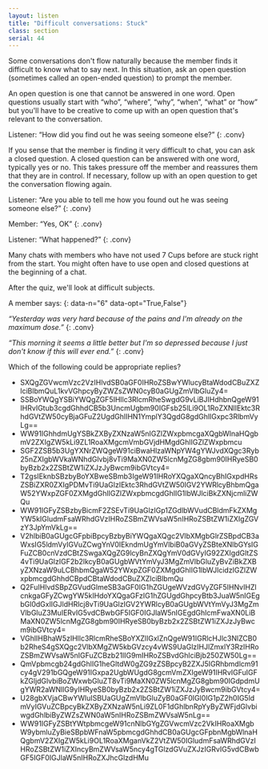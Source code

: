 ```yaml
---
layout: listen
title: "Difficult conversations: Stuck"
class: section
serial: 44
---
```

Some conversations don't flow naturally because the member finds it difficult to know what to say next. In this situation, ask an open question (sometimes called an open-ended question) to prompt the member.

An open question is one that cannot be answered in one word. Open questions usually start with “who”, “where”, “why”, “when”, “what” or “how” but you'll have to be creative to come up with an open question that's relevant to the conversation.

Listener: “How did you find out he was seeing someone else?”
{: .conv}

If you sense that the member is finding it very difficult to chat, you can ask a closed question. A closed question can be answered with one word, typically yes or no. This takes pressure off the member and reassures them that they are in control. If necessary, follow up with an open question to get the conversation flowing again.

Listener: “Are you able to tell me how you found out he was seeing someone else?”
{: .conv}

Member: “Yes, OK”
{: .conv}

Listener: “What happened?”
{: .conv}

Many chats with members who have not used 7 Cups before are stuck right from the start. You might often have to use open and closed questions at the beginning of a chat.

After the quiz, we'll look at difficult subjects.

A member says:
{: data-n="6" data-opt="True,False"}

*“Yesterday was very hard because of the pains and I'm already on the maximum dose.”*
{: .conv}

*“This morning it seems a little better but I'm so depressed because I just don't know if this will ever end.”*
{: .conv}

Which of the following could be appropriate replies?

- SXQgZGVwcmVzc2VzIHlvdSB0aGF0IHRoZSBwYWlucyBtaWdodCBuZXZlciBlbmQuL1kvVGhpcyByZWZsZWN0cyB0aGUgZmVlbGluZy4=
- SSBoYWQgYSBiYWQgZGF5IHllc3RlcmRheSwgdG9vLiBJIHdhbnQgeW91IHRvIGtub3cgdGhhdCB5b3UncmUgbm90IGFsb25lLi9OL1RoZXNlIEktc3RhdGVtZW50cyBjaGFuZ2UgdGhlIHN1YmplY3QgdG8gdGhlIGxpc3RlbmVyLg==
- WW91IGhhdmUgYSBkZXByZXNzaW5nIGZlZWxpbmcgaXQgbWlnaHQgbmV2ZXIgZW5kLi9ZL1RoaXMgcmVmbGVjdHMgdGhlIGZlZWxpbmcu
- SGF2ZSB5b3UgYXNrZWQgeW91ciBwaHlzaWNpYW4gYWJvdXQgc3Ryb25nZXIgbWVkaWNhdGlvbj8vTi9MaXN0ZW5lcnMgZG8gbm90IHRyeSB0byBzb2x2ZSBtZW1iZXJzJyBwcm9ibGVtcy4=
- T2gsIEknbSBzbyBoYXBweSBmb3IgeW91IHRoYXQgaXQncyBhIGxpdHRsZSBiZXR0ZXIgPDMvTi9UaGlzIEktc3RhdGVtZW50IGV2YWRlcyBhbmQgaW52YWxpZGF0ZXMgdGhlIGZlZWxpbmcgdGhlIG1lbWJlciBkZXNjcmliZWQu
- WW91IGFyZSBzbyBicmF2ZSEvTi9UaGlzIGp1ZGdlbWVudCBldmFkZXMgYW5kIGludmFsaWRhdGVzIHRoZSBmZWVsaW5nIHRoZSBtZW1iZXIgZGVzY3JpYmVkLg==
- V2hlbiB0aGUgcGFpbiBpcyBzbyBiYWQgaXQgc2VlbXMgbGlrZSBpdCB3aWxsIG5ldmVyIGVuZCwgYnV0IEkndmUgYmVlbiB0aGVyZSBteXNlbGYsIGFuZCB0cnVzdCBtZSwgaXQgZG9lcyBnZXQgYmV0dGVyIG92ZXIgdGltZS4vTi9UaGlzIGF2b2lkcyB0aGUgbWVtYmVyJ3MgZmVlbGluZyBvZiBkZXByZXNzaW9uLCBhbmQgaW52YWxpZGF0ZXMgdGhlIG1lbWJlcidzIGZlZWxpbmcgdGhhdCBpdCBtaWdodCBuZXZlciBlbmQu
- Q2FuIHlvdSBpZGVudGlmeSB3aGF0IG1hZGUgeWVzdGVyZGF5IHNvIHZlcnkgaGFyZCwgYW5kIHdoYXQgaGFzIG1hZGUgdGhpcyBtb3JuaW5nIGEgbGl0dGxlIGJldHRlcj8vTi9UaGlzIGV2YWRlcyB0aGUgbWVtYmVyJ3MgZmVlbGluZ3MuIERvIG5vdCBwbGF5IGF0IGJlaW5nIGEgdGhlcmFwaXN0LiBMaXN0ZW5lcnMgZG8gbm90IHRyeSB0byBzb2x2ZSBtZW1iZXJzJyBwcm9ibGVtcy4=
- VGhlIHBhaW5zIHllc3RlcmRheSBoYXZlIGxlZnQgeW91IGRlcHJlc3NlZCB0b2RheS4gSXQgc2VlbXMgZW5kbGVzcy4vWS9UaGlzIHJlZmxlY3RzIHRoZSBmZWVsaW5nIGFuZCBzb21lIG9mIHRoZSBvdGhlciBjb250ZW50Lg==
- QmVpbmcgb24gdGhlIG1heGltdW0gZG9zZSBpcyB2ZXJ5IGRhbmdlcm91cy4gV291bGQgeW91IGxpa2UgbWUgdG8gcmVmZXIgeW91IHRvIGFuIGFkZGljdGlvbiBoZWxwbGluZT8vTi9MaXN0ZW5lcnMgZG8gbm90IGdpdmUgYWR2aWNlIG9yIHRyeSB0byBzb2x2ZSBtZW1iZXJzJyBwcm9ibGVtcy4=
- U28gbXVjaCBwYWluISBUaGUgZmVlbGluZyB0aGF0IGl0IG1pZ2h0IG5ldmVyIGVuZCBpcyBkZXByZXNzaW5nLi9ZL0F1dGhlbnRpYyByZWFjdGlvbiwgdGhlbiByZWZsZWN0aW5nIHRoZSBmZWVsaW5nLg==
- WW91IGFyZSBtYWtpbmcgeW91cnNlbGYgZGVwcmVzc2VkIHRoaXMgbW9ybmluZyBieSBpbWFnaW5pbmcgdGhhdCB0aGUgcGFpbnMgbWlnaHQgbmV2ZXIgZW5kLi9OL1RoaXMganVkZ2VtZW50IGludmFsaWRhdGVzIHRoZSBtZW1iZXIncyBmZWVsaW5ncy4gTGlzdGVuZXJzIGRvIG5vdCBwbGF5IGF0IGJlaW5nIHRoZXJhcGlzdHMu
